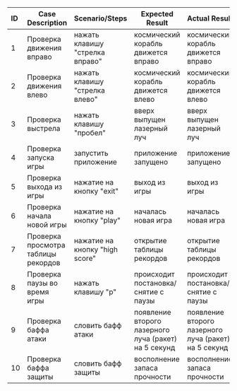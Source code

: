 ﻿| ID   | Case Description                    | Scenario/Steps                           | Expected Result	                                        | Actual Result                                          | Pass/Fail |
| :--- | ------------------------------------| ---------------------------------------- | ------------------------------------------------------------- | ------------------------------------------------------ | --------- |
| 1    | Проверка движения вправо      	     | нажать клавишу "стрелка вправо"          | космический корабль движется вправо                           | космический корабль движется вправо                    | Pass      |
| 2    | Проверка движения влево       	     | нажать клавишу "стрелка влево"           | космический корабль движется влево	                        | космический корабль движется влево	                 | Pass      |
| 3    | Проверка выстрела		     | нажать клавишу "пробел"                  | вверх выпущен лазерный луч	                                | вверх выпущен лазерный луч	                         | Pass      |
| 4    | Проверка запуска игры		     | запустить приложение                     | приложение запущено	                                        | приложение запущено	                                 | Pass      |
| 5    | Проверка выхода из игры       	     | нажатие на кнопку "exit"                 | выход из игры	                                                | выход из игры	                                         | Pass      |
| 6    | Проверка начала новой игры          | нажатие на кнопку "play"                 | началась новая игра                                           | началась новая игра                                    | Pass      |
| 7    | Проверка просмотра таблицы рекордов | нажатие на кнопку "high score"           | открытие таблицы рекордов                                     | открытие таблицы рекордов                              | Pass      |
| 8    | Проверка паузы во время игры        | нажать клавишу "p"                       | происходит постановка/снятие с паузы                          | происходит постановка/снятие с паузы                   | Pass      |
| 9    | Проверка баффа атаки                | словить бафф атаки                       | появление второго лазерного луча (ракет) на 5 секунд          | появление второго лазерного луча (ракет) на 5 секунд   | Pass      |
| 10   | Проверка баффа защиты               | словить бафф защиты                      | восполнение запаса прочности                                  | восполнение запаса прочности                           | Pass      |
